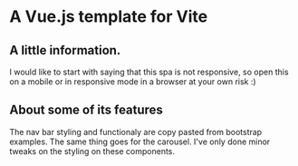 # A Vue.js template for Vite

## A little information.

I would like to start with saying that this spa is not responsive, so open
this on a mobile or in responsive mode in a browser at your own risk :)

## About some of its features

The nav bar styling and functionaly are copy pasted from bootstrap examples.
The same thing goes for the carousel. I've only done minor tweaks on the styling
on these components.
